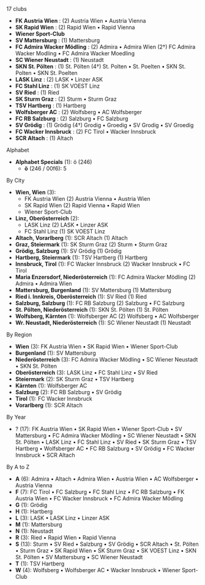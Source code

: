 17 clubs

- **FK Austria Wien** : (2) Austria Wien • Austria Vienna
- **SK Rapid Wien** : (2) Rapid Wien • Rapid Vienna
- **Wiener Sport-Club**
- **SV Mattersburg** : (1) Mattersburg
- **FC Admira Wacker Mödling** : (2) Admira • Admira Wien (2†) FC Admira Wacker Modling • FC Admira Wacker Moedling
- **SC Wiener Neustadt** : (1) Neustadt
- **SKN St. Pölten** : (1) St. Pölten (4†) St. Polten • St. Poelten • SKN St. Polten • SKN St. Poelten
- **LASK Linz** : (2) LASK • Linzer ASK
- **FC Stahl Linz** : (1) SK VOEST Linz
- **SV Ried** : (1) Ried
- **SK Sturm Graz** : (2) Sturm • Sturm Graz
- **TSV Hartberg** : (1) Hartberg
- **Wolfsberger AC** : (2) Wolfsberg • AC Wolfsberger
- **FC RB Salzburg** : (2) Salzburg • FC Salzburg
- **SV Grödig** : (1) Grödig (4†) Grodig • Groedig • SV Grodig • SV Groedig
- **FC Wacker Innsbruck** : (2) FC Tirol • Wacker Innsbruck
- **SCR Altach** : (1) Altach




Alphabet

- **Alphabet Specials** (1):  ö (246)
  - **ö** (246 / 00f6): 5




By City

- **Wien, Wien** (3): 
  - FK Austria Wien  (2) Austria Vienna • Austria Wien
  - SK Rapid Wien  (2) Rapid Vienna • Rapid Wien
  - Wiener Sport-Club 
- **Linz, Oberösterreich** (2): 
  - LASK Linz  (2) LASK • Linzer ASK
  - FC Stahl Linz  (1) SK VOEST Linz
- **Altach, Vorarlberg** (1): SCR Altach  (1) Altach
- **Graz, Steiermark** (1): SK Sturm Graz  (2) Sturm • Sturm Graz
- **Grödig, Salzburg** (1): SV Grödig  (1) Grödig
- **Hartberg, Steiermark** (1): TSV Hartberg  (1) Hartberg
- **Innsbruck, Tirol** (1): FC Wacker Innsbruck  (2) Wacker Innsbruck • FC Tirol
- **Maria Enzersdorf, Niederösterreich** (1): FC Admira Wacker Mödling  (2) Admira • Admira Wien
- **Mattersburg, Burgenland** (1): SV Mattersburg  (1) Mattersburg
- **Ried i. Innkreis, Oberösterreich** (1): SV Ried  (1) Ried
- **Salzburg, Salzburg** (1): FC RB Salzburg  (2) Salzburg • FC Salzburg
- **St. Pölten, Niederösterreich** (1): SKN St. Pölten  (1) St. Pölten
- **Wolfsberg, Kärnten** (1): Wolfsberger AC  (2) Wolfsberg • AC Wolfsberger
- **Wr. Neustadt, Niederösterreich** (1): SC Wiener Neustadt  (1) Neustadt




By Region

- **Wien** (3):   FK Austria Wien • SK Rapid Wien • Wiener Sport-Club
- **Burgenland** (1):   SV Mattersburg
- **Niederösterreich** (3):   FC Admira Wacker Mödling • SC Wiener Neustadt • SKN St. Pölten
- **Oberösterreich** (3):   LASK Linz • FC Stahl Linz • SV Ried
- **Steiermark** (2):   SK Sturm Graz • TSV Hartberg
- **Kärnten** (1):   Wolfsberger AC
- **Salzburg** (2):   FC RB Salzburg • SV Grödig
- **Tirol** (1):   FC Wacker Innsbruck
- **Vorarlberg** (1):   SCR Altach




By Year

- ? (17):   FK Austria Wien • SK Rapid Wien • Wiener Sport-Club • SV Mattersburg • FC Admira Wacker Mödling • SC Wiener Neustadt • SKN St. Pölten • LASK Linz • FC Stahl Linz • SV Ried • SK Sturm Graz • TSV Hartberg • Wolfsberger AC • FC RB Salzburg • SV Grödig • FC Wacker Innsbruck • SCR Altach






By A to Z

- **A** (6): Admira • Altach • Admira Wien • Austria Wien • AC Wolfsberger • Austria Vienna
- **F** (7): FC Tirol • FC Salzburg • FC Stahl Linz • FC RB Salzburg • FK Austria Wien • FC Wacker Innsbruck • FC Admira Wacker Mödling
- **G** (1): Grödig
- **H** (1): Hartberg
- **L** (3): LASK • LASK Linz • Linzer ASK
- **M** (1): Mattersburg
- **N** (1): Neustadt
- **R** (3): Ried • Rapid Wien • Rapid Vienna
- **S** (13): Sturm • SV Ried • Salzburg • SV Grödig • SCR Altach • St. Pölten • Sturm Graz • SK Rapid Wien • SK Sturm Graz • SK VOEST Linz • SKN St. Pölten • SV Mattersburg • SC Wiener Neustadt
- **T** (1): TSV Hartberg
- **W** (4): Wolfsberg • Wolfsberger AC • Wacker Innsbruck • Wiener Sport-Club




